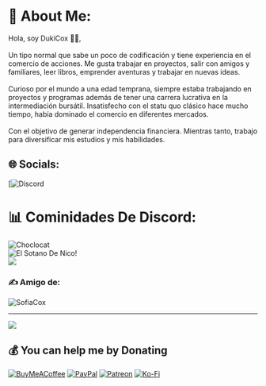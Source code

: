 # 💫 About Me:
Hola, soy DukiCox 👋🏼,<br><br>Un tipo normal que sabe un poco de codificación y tiene experiencia en el comercio de acciones. Me gusta trabajar en proyectos, salir con amigos y familiares, leer libros, emprender aventuras y trabajar en nuevas ideas.<br><br>Curioso por el mundo a una edad temprana, siempre estaba trabajando en proyectos y programas además de tener una carrera lucrativa en la intermediación bursátil. Insatisfecho con el statu quo clásico hace mucho tiempo, había dominado el comercio en diferentes mercados.<br><br>Con el objetivo de generar independencia financiera. Mientras tanto, trabajo para diversificar mis estudios  y mis habilidades.

## 🌐 Socials:
[![Discord](https://discord.gg/BPfa3kEPaV)


# 📊 Cominidades De Discord:
![Choclocat](https://discord.gg/h5F6Tqv3us)<br/>
![El Sotano De Nico!](https://discord.gg/BPfa3kEPaV)<br/>
![](https://github-readme-stats.vercel.app/api/top-langs/?username=Saizuo&theme=synthwave&hide_border=false&include_all_commits=true&count_private=false&layout=compact)

### ✍️ Amigo de:
![SofiaCox](https://github.com/SofiaCox)


---
[![](https://visitcount.itsvg.in/api?id=Saizuo&icon=6&color=6)](https://visitcount.itsvg.in)

  ## 💰 You can help me by Donating
  [![BuyMeACoffee](https://img.shields.io/badge/Buy%20Me%20a%20Coffee-ffdd00?style=for-the-badge&logo=buy-me-a-coffee&logoColor=black)](https://buymeacoffee.com/NoError) [![PayPal](https://img.shields.io/badge/PayPal-00457C?style=for-the-badge&logo=paypal&logoColor=white)](https://paypal.me/Saizup) [![Patreon](https://img.shields.io/badge/Patreon-F96854?style=for-the-badge&logo=patreon&logoColor=white)](https://patreon.com/NoError) [![Ko-Fi](https://img.shields.io/badge/Ko--fi-F16061?style=for-the-badge&logo=ko-fi&logoColor=white)](https://ko-fi.com/NoError) 

  <!-- Proudly created with GPRM ( https://gprm.itsvg.in ) -->
  
